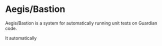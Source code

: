 # Aegis/Bastion

Aegis/Bastion is a system for automatically running unit tests on Guardian code.

It automatically 
